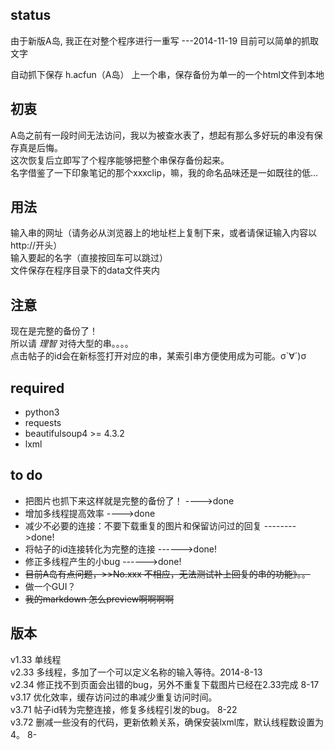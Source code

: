 
status
----------------
由于新版A岛, 我正在对整个程序进行一重写 ---2014-11-19
目前可以简单的抓取文字


自动抓下保存 h.acfun（A岛） 上一个串，保存备份为单一的一个html文件到本地

初衷
----
A岛之前有一段时间无法访问，我以为被查水表了，想起有那么多好玩的串没有保存真是后悔。  
这次恢复后立即写了个程序能够把整个串保存备份起来。  
名字借鉴了一下印象笔记的那个xxxclip，嘛，我的命名品味还是一如既往的低...  


用法
------
 输入串的网址（请务必从浏览器上的地址栏上复制下来，或者请保证输入内容以http://开头）  
 输入要起的名字（直接按回车可以跳过）  
 文件保存在程序目录下的data文件夹内  
 


注意
-----
现在是完整的备份了！  
所以请 *理智* 对待大型的串。。。。  
点击帖子的id会在新标签打开对应的串，某索引串方便使用成为可能。σ`∀´)σ  

required
--------
- python3
- requests
- beautifulsoup4 >= 4.3.2
- lxml

to do
------
- 把图片也抓下来这样就是完整的备份了！            ---->done
- 增加多线程提高效率                            ---->done
- 减少不必要的连接：不要下载重复的图片和保留访问过的回复 -------->done!
- 将帖子的id连接转化为完整的连接  ------>done!
- 修正多线程产生的小bug  ------>done!
- ~~目前A岛有点问题，>>No.xxx 不相应，无法测试补上回复的串的功能》。。~~
- 做一个GUI？
- ~~我的markdown 怎么preview啊啊啊啊~~

版本
-----
v1.33 单线程   
v2.33 多线程，多加了一个可以定义名称的输入等待。2014-8-13  
v2.34 修正找不到页面会出错的bug，另外不重复下载图片已经在2.33完成 8-17  
v3.17 优化效率，缓存访问过的串减少重复访问时间。  
v3.71 帖子id转为完整连接，修复多线程引发的bug。  8-22  
v3.72 删减一些没有的代码，更新依赖关系，确保安装lxml库，默认线程数设置为4。   8-

